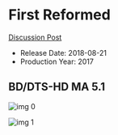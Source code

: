 # First Reformed

[Discussion Post](https://www.avsforum.com/threads/bass-eq-for-filtered-movies.2995212/post-57005070)

* Release Date: 2018-08-21
* Production Year: 2017

## BD/DTS-HD MA 5.1

![img 0](https://i.imgur.com/Qvmr0CB.jpg)

![img 1](https://i.imgur.com/t7FCr80.png)

